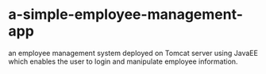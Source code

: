 # a-simple-employee-management-app
an employee management system deployed on Tomcat server using JavaEE which enables the user to login and manipulate employee information.
